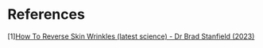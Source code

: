 # References

[1][How To Reverse Skin Wrinkles (latest science) - Dr Brad Stanfield (2023)](https://www.youtube.com/watch?v=Xp4qNm13yoM)